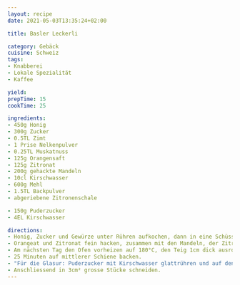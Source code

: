 ```yaml
---
layout: recipe
date: 2021-05-03T13:35:24+02:00

title: Basler Leckerli

category: Gebäck
cuisine: Schweiz
tags:
- Knabberei
- Lokale Spezialität
- Kaffee

yield:
prepTime: 15
cookTime: 25

ingredients:
- 450g Honig
- 300g Zucker
- 0.5TL Zimt
- 1 Prise Nelkenpulver
- 0.25TL Muskatnuss
- 125g Orangensaft
- 125g Zitronat
- 200g gehackte Mandeln
- 10cl Kirschwasser
- 600g Mehl
- 1.5TL Backpulver
- abgeriebene Zitronenschale

- 150g Puderzucker
- 4EL Kirschwasser

directions:
- Honig, Zucker und Gewürze unter Rühren aufkochen, dann in eine Schüssel geben und abkühlen lassen
- Orangeat und Zitronat fein hacken, zusammen mit den Mandeln, der Zitronenschale und dem Kirschwasser unter die Honigmischung rühren. Das mit Backpulver vermischte Mehl unterkneten. Den Teig mit Küchentuch bedeckt über Nacht ruhen lassen.
- Am nächsten Tag den Ofen vorheizen auf 180°C, den Teig 1cm dick ausrollen und auf ein mit Backpapier ausgelegtes Blech legen.
- 25 Minuten auf mittlerer Schiene backen.
- "Für die Glasur: Puderzucker mit Kirschwasser glattrühren und auf den Teig streichen. _Oder:_ 100g Zucker mit 3-4 EL Wasser unter Rühren kochen bis es schäumt, dann nicht mehr rühren und weiter kochen, bis der Sirup in langen Tropfen vom Löffel fällt. Dann zügig auf Kuchenplatte streichen."
- Anschliessend in 3cm² grosse Stücke schneiden.
---
```

